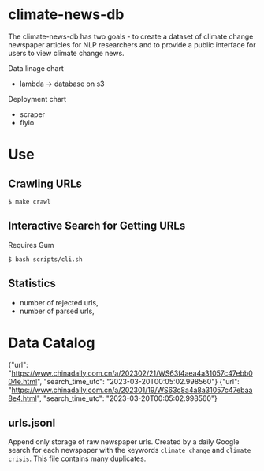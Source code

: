 # climate-news-db

The climate-news-db has two goals - to create a dataset of climate change newspaper articles for NLP researchers and to provide a public interface for users to view climate change news.

Data linage chart
- lambda -> database on s3

Deployment chart
- scraper
- flyio

# Use

## Crawling URLs

```shell-session
$ make crawl
```

## Interactive Search for Getting URLs

Requires Gum

```shell-session
$ bash scripts/cli.sh
```

## Statistics

- number of rejected urls,
- number of parsed urls,

# Data Catalog

{"url": "https://www.chinadaily.com.cn/a/202302/21/WS63f4aea4a31057c47ebb004e.html", "search_time_utc": "2023-03-20T00:05:02.998560"}
{"url": "https://www.chinadaily.com.cn/a/202301/19/WS63c8a4a8a31057c47ebaa8e4.html", "search_time_utc": "2023-03-20T00:05:02.998560"}

## urls.jsonl

Append only storage of raw newspaper urls.  Created by a daily Google search for each newspaper with the keywords `climate change` and `climate crisis`.  This file contains many duplicates.
